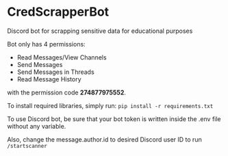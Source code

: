 # CredScrapperBot
Discord bot for scrapping sensitive data for educational purposes

Bot only has 4 permissions:
  * Read Messages/View Channels
  * Send Messages
  * Send Messages in Threads
  * Read Message History

with the permission code **274877975552**.

To install required libraries, simply run:
`pip install -r requirements.txt`

To use Discord bot, be sure that your bot token is written inside the .env file without any variable.

Also, change the message.author.id to desired Discord user ID to run `/startscanner`
